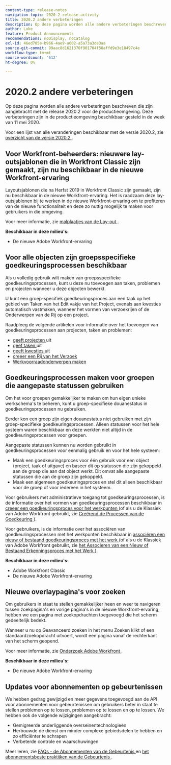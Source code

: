 ```yaml
---
content-type: release-notes
navigation-topic: 2020-2-release-activity
title: 2020.2 andere verbeteringen
description: Op deze pagina worden alle andere verbeteringen beschreven die zijn aangebracht met de release 2020.2 voor de productieomgeving. Deze verbeteringen zijn in de productieomgeving beschikbaar gesteld in de week van 11 mei 2020.
author: Luke
feature: Product Announcements
recommendations: noDisplay, noCatalog
exl-id: 46ed705e-b966-4ae9-a602-a5a73a3de3aa
source-git-commit: 99aac8d1621370f901704f58affd9e3e18497c4e
workflow-type: tm+mt
source-wordcount: '612'
ht-degree: 0%

---
```


# 2020.2 andere verbeteringen

Op deze pagina worden alle andere verbeteringen beschreven die zijn aangebracht met de release 2020.2 voor de productieomgeving. Deze verbeteringen zijn in de productieomgeving beschikbaar gesteld in de week van 11 mei 2020.

Voor een lijst van alle veranderingen beschikbaar met de versie 2020.2, zie [ overzicht van de versie 2020.2 ](../../../product-announcements/product-releases/2020.2.-release-activity/2020-2-release-overview.md).

## Voor Workfront-beheerders: nieuwere lay-outsjablonen die in Workfront Classic zijn gemaakt, zijn nu beschikbaar in de nieuwe Workfront-ervaring

Layoutsjablonen die na Herfst 2019 in Workfront Classic zijn gemaakt, zijn nu beschikbaar in de nieuwe Workfront-ervaring. Het is raadzaam deze lay-outsjablonen bij te werken in de nieuwe Workfront-ervaring om te profiteren van de nieuwe functionaliteit en deze zo nuttig mogelijk te maken voor gebruikers in die omgeving.

Voor meer informatie, zie [ malplaatjes van de Lay-out ](../../../administration-and-setup/customize-workfront/use-layout-templates/use-layout-templates-customize-ui.md).

**Beschikbaar in deze milieu&#39;s:**

* De nieuwe Adobe Workfront-ervaring

## Voor alle objecten zijn groepsspecifieke goedkeuringsprocessen beschikbaar

Als u volledig gebruik wilt maken van groepsspecifieke goedkeuringsprocessen, kunt u deze nu toevoegen aan taken, problemen en projecten wanneer u deze objecten bewerkt.

U kunt een groep-specifiek goedkeuringsproces aan een taak op het gebied van Taken van het Edit vakje van het Project, evenals aan kwesties automatisch vastmaken, wanneer het vormen van verzoekrijen of de Onderwerpen van de Rij op een project.

Raadpleeg de volgende artikelen voor informatie over het toevoegen van goedkeuringsprocessen aan projecten, taken en problemen:

* [ geeft projecten ](../../../manage-work/projects/manage-projects/edit-projects.md) uit
* [ geef taken ](../../../manage-work/tasks/manage-tasks/edit-tasks.md) uit
* [ geeft kwesties ](../../../manage-work/issues/manage-issues/edit-issues.md) uit
* [ creeer een Rij van het Verzoek ](../../../manage-work/requests/create-and-manage-request-queues/create-request-queue.md)
* [Werkvoorraadonderwerpen maken](../../../manage-work/requests/create-and-manage-request-queues/create-queue-topics.md)

## Goedkeuringsprocessen maken voor groepen die aangepaste statussen gebruiken

Om het voor groepen gemakkelijker te maken om hun eigen unieke werkschema&#39;s te beheren, kunt u groep-specifieke douanestatus in goedkeuringsprocessen nu gebruiken.

Eerder kon een groep zijn eigen douanestatus niet gebruiken met zijn groep-specifieke goedkeuringsprocessen. Alleen statussen voor het hele systeem waren beschikbaar en deze werkten niet altijd in de goedkeuringsprocessen voor groepen.

Aangepaste statussen kunnen nu worden gebruikt in goedkeuringsprocessen voor eenmalig gebruik en voor het hele systeem:

* Maak een goedkeuringsproces voor één gebruik voor een object (project, taak of uitgave) en baseer dit op statussen die zijn gekoppeld aan de groep die aan dat object werkt. Dit omvat alle aangepaste statussen die aan de groep zijn gekoppeld.
* Maak een algemeen goedkeuringsproces en stel dit alleen beschikbaar voor de groep of voor iedereen in het systeem.

Voor gebruikers met administratieve toegang tot goedkeuringsprocessen, is de informatie over het vormen van goedkeuringsprocessen beschikbaar in [ creeer een goedkeuringsproces voor het werkpunten ](../../../administration-and-setup/customize-workfront/configure-approval-milestone-processes/create-approval-processes.md) (of als u de Klassiek van Adobe Workfront gebruikt, zie [ Creërend de Processen van de Goedkeuring ](https://one.workfront.com/s/article/Creating-Approval-Processes-1001577410)).

Voor gebruikers, is de informatie over het associëren van goedkeuringsprocessen met het werkpunten beschikbaar in [ associëren een nieuw of bestaand goedkeuringsproces met het werk ](../../../review-and-approve-work/manage-approvals/associate-approval-with-work.md) (of als u de Klassiek van Adobe Workfront gebruikt, zie [ het Associeren van een Nieuw of Bestaand Erkenningsproces met het Werk ](https://one.workfront.com/s/article/Associating-a-New-or-Existing-Approval-Process-with-Work-708455630)).

**Beschikbaar in deze milieu&#39;s:**

* Adobe Workfront Classic
* De nieuwe Adobe Workfront-ervaring

## Nieuwe overlaypagina&#39;s voor zoeken

Om gebruikers in staat te stellen gemakkelijker heen en weer te navigeren tussen zoekpagina&#39;s en vorige pagina&#39;s in de nieuwe Workfront-ervaring, hebben we een pagina met zoekopdrachten toegevoegd die het scherm gedeeltelijk bedekt.

Wanneer u nu op Geavanceerd zoeken in het menu Zoeken klikt of een standaardzoekopdracht uitvoert, wordt een pagina vanaf de rechterkant van het scherm geopend.

Voor meer informatie, zie [ Onderzoek Adobe Workfront ](../../../workfront-basics/navigate-workfront/search/search-workfront.md).

**Beschikbaar in deze milieu&#39;s:**

* De nieuwe Adobe Workfront-ervaring

## Updates voor abonnementen op gebeurtenissen

We hebben gedrag gewijzigd en meer gegevens toegevoegd aan de API voor abonnementen voor gebeurtenissen om gebruikers beter in staat te stellen problemen op te lossen, problemen op te lossen en op te lossen. We hebben ook de volgende wijzigingen aangebracht:

* Gemigreerde onderliggende overseinentechnologieën
* Herbouwde de dienst om minder complexe gebiedsdelen te hebben en zo efficiënter te schrapen
* Verbeterde controle en waarschuwingen

Meer leren, zie [ FAQs - de Abonnementen van de Gebeurtenis ](../../../wf-api/general/event-subs-faq.md) en [ het abonnementsbeste praktijken van de Gebeurtenis ](../../../wf-api/general/event-sub-best-practice.md).
